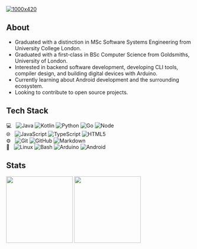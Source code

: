 [![1000x420](https://user-images.githubusercontent.com/438920/84861219-66036b00-b025-11ea-956b-0b5e009e0d78.gif "Louis Lefevre")](https://github.com/louislefevre)

## About
- Graduated with a distinction in MSc Software Systems Engineering from University College London.
- Graduated with a first-class in BSc Computer Science from Goldsmiths, University of London.
- Interested in backend software development, developing CLI tools, compiler design, and building digital devices with Arduino.
- Currently learning about Android development and the surrounding ecosystem.
- Looking to contribute to open source projects.

## Tech Stack
💻 &nbsp;
  ![Java](https://img.shields.io/badge/-Java-333333?style=flat&logo=java&logoColor=007396)
  ![Kotlin](https://img.shields.io/badge/-Kotlin-333333?style=flat&logo=kotlin)
  ![Python](https://img.shields.io/badge/-Python-333333?style=flat&logo=python)
  ![Go](https://img.shields.io/badge/-Go-333333?style=flat&logo=go)
  ![Node](https://img.shields.io/badge/-Node.js-333333?style=flat&logo=node.js)  
🌐 &nbsp;
  ![JavaScript](https://img.shields.io/badge/-JavaScript-333333?style=flat&logo=javascript)
  ![TypeScript](https://img.shields.io/badge/-TypeScript-333333?style=flat&logo=typescript)
  ![HTML5](https://img.shields.io/badge/-HTML5-333333?style=flat&logo=HTML5)  
⚙️ &nbsp;
  ![Git](https://img.shields.io/badge/-Git-333333?style=flat&logo=git)
  ![GitHub](https://img.shields.io/badge/-GitHub-333333?style=flat&logo=github)
  ![Markdown](https://img.shields.io/badge/-Markdown-333333?style=flat&logo=markdown)  
🔧 &nbsp;
  ![Linux](https://img.shields.io/badge/-Linux-333333?style=flat&logo=linux)
  ![Bash](https://img.shields.io/badge/-Bash-333333?style=flat&logo=gnu-bash)
  ![Arduino](https://img.shields.io/badge/-Arduino-333333?style=flat&logo=arduino)
  ![Android](https://img.shields.io/badge/-Android-333333?style=flat&logo=android)  

## Stats
<picture>
  <source height="180em" media="(prefers-color-scheme: dark)" srcset="https://github-readme-stats.vercel.app/api?username=louislefevre&theme=dark&show_icons=true&count_private=true&include_all_commits=true&custom_title=GitHub%20Stats">
  <img height="180em" src="https://github-readme-stats.vercel.app/api?username=louislefevre&theme=graywhite&show_icons=true&count_private=true&include_all_commits=true&custom_title=GitHub%20Stats">
</picture>
<picture>
  <source height="180em" media="(prefers-color-scheme: dark)" srcset="https://github-readme-stats.vercel.app/api/top-langs/?username=louislefevre&theme=dark&layout=compact&langs_count=6&hide=html,css,scss,handlebars">
  <img height="180em" src="https://github-readme-stats.vercel.app/api/top-langs/?username=louislefevre&theme=graywhite&layout=compact&langs_count=6&hide=html,css,scss,handlebars">
</picture>

<!--- https://github.com/anuraghazra/github-readme-stats/blob/master/themes/README.md --->
